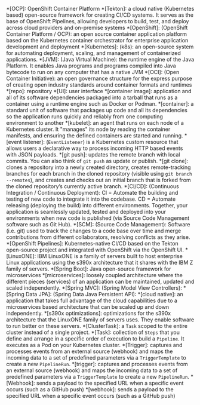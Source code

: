 *[OCP]: OpenShift Container Platform
*[Tekton]: a cloud native (Kubernetes based) open-source framework for creating CI/CD systems. It serves as the base of OpenShift Pipelines, allowing developers to build, test, and deploy across cloud providers and on-premise systems
*[OpenShift]: (OpenShift Container Platform / OCP): an open source container application platform based on the Kubernetes container orchestrator for enterprise application development and deployment
*[Kubernetes]: (k8s): an open-source system for automating deployment, scaling, and management of containerized applications.
*[JVM]: (Java Virtual Machine): the runtime engine of the Java Platform. It enables Java programs and programs compiled into Java bytecode to run on any computer that has a native JVM
*[OCI]: (Open Container Initiative): an open governance structure for the express purpose of creating open industry standards around container formats and runtimes
*[repo]: repository
*[UI]: user interface
*[container image]: application and all of its software dependencies packaged into a tarball that runs as a container using a runtime engine such as Docker or Podman.
*[container]: a standard unit of software that packages up code and all its dependencies so the application runs quickly and reliably from one computing environment to another
*[kubelet]: an agent that runs on each node of a Kubernetes cluster. It "manages" its node by reading the container manifests, and ensuring the defined containers are started and running.
*[event listener]: (`EventListener`) is a Kubernetes custom resource that allows users a declarative way to process incoming HTTP based events with JSON payloads.
*[git push]: updates the remote branch with local commits. You can also think of `git push` as update or publish.
*[git clone]: clones a repository into a newly created directory, creates remote-tracking branches for each branch in the cloned repository (visible using `git branch --remotes`), and creates and checks out an initial branch that is forked from the cloned repository’s currently active branch.
*[CI/CD]: (Continuous Integration / Continuous Deployment): CI = Automate the building and testing of new code to integrate it into the codebase. CD = Automate releasing (deploying the build) into different environments. Together, your application is seamlessly updated, tested and deployed into your environments when new code is published (via Source Code Management software such as Git Hub).
*[SCM]: (Source Code Management): Software (i.e. git) used to track the changes to a code base over time and merge contributions from different collaborators, resolving conflicts as they arise.
*[OpenShift Pipelines]: Kubernetes-native CI/CD based on the Tekton open-source project and integrated with OpenShift via the OpenShift UI.
*[LinuxONE]: IBM LinuxONE is a family of servers built to host enterprise Linux applications using the s390x architecture that it shares with the IBM Z family of servers.
*[Spring Boot]: Java open-source framework for microservices
*[microservices]: loosely coupled architecture where the different pieces (services) of an application can be maintained, updated and scaled independently.
*[Spring MVC]: (Spring Model View Controllers): 
*[Spring Data JPA]: (Spring Data Java Persistent API): 
*[cloud native]: an application that takes full advantage of the cloud capabilities due to a microservices based architecture that can be scaled up and down independently.
*[s390x optimizations]: optimizations for the s390x architecture that the LinuxONE family of servers uses. They enable software to run better on these servers.
*[ClusterTask]: a `Task` scoped to the entire cluster instead of a single project. 
*[Task]: collection of `Steps` that you define and arrange in a specific order of execution to build a `Pipeline`. It executes as a Pod on your Kubernetes cluster.
*[Trigger]: captures and processes events from an external source (webhook) and maps the incoming data to a set of predefined parameters via a `TriggerTemplate` to create a new `PipelineRun`. 
*[trigger]: captures and processes events from an external source (webhook) and maps the incoming data to a set of predefined parameters via a `TriggerTemplate` to create a new `PipelineRun`. 
*[Webhook]: sends a payload to the specified URL when a specific event occurs (such as a GitHub push)
*[webhook]: sends a payload to the specified URL when a specific event occurs (such as a GitHub push)
